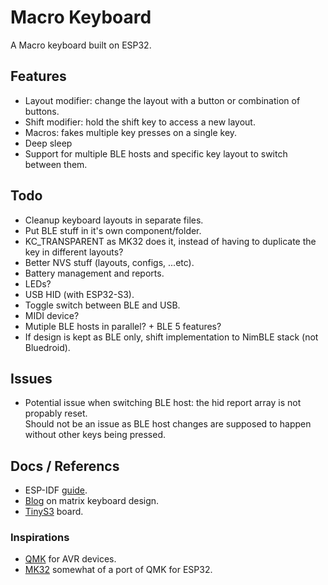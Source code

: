 # Macro Keyboard

A Macro keyboard built on ESP32.


## Features

- Layout modifier: change the layout with a button or combination of buttons.
- Shift modifier: hold the shift key to access a new layout.
- Macros: fakes multiple key presses on a single key.
- Deep sleep
- Support for multiple BLE hosts and specific key layout to switch between them.


## Todo

- Cleanup keyboard layouts in separate files.
- Put BLE stuff in it's own component/folder.
- KC_TRANSPARENT as MK32 does it, instead of having to duplicate the key in different layouts?
- Better NVS stuff (layouts, configs, ...etc).
- Battery management and reports.
- LEDs?
- USB HID (with ESP32-S3).
- Toggle switch between BLE and USB.
- MIDI device?
- Mutiple BLE hosts in parallel? + BLE 5 features?
- If design is kept as BLE only, shift implementation to NimBLE stack (not Bluedroid).


## Issues

- Potential issue when switching BLE host: the hid report array is not propably reset.  
Should not be an issue as BLE host changes are supposed to happen without other keys being pressed.


## Docs / Referencs

- ESP-IDF [guide](https://docs.espressif.com/projects/esp-idf/en/v4.4.2/esp32s3/index.html).
- [Blog](http://blog.komar.be/how-to-make-a-keyboard-the-matrix/) on matrix keyboard design. 
- [TinyS3](https://esp32s3.com/index.html#home) board.

### Inspirations

- [QMK](https://github.com/qmk/qmk_firmware/) for AVR devices.
- [MK32](https://github.com/Galzai/MK32) somewhat of a port of QMK for ESP32.
